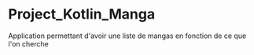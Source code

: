 # Project_Kotlin_Manga
Application permettant d'avoir une liste de mangas en fonction de ce que l'on cherche
